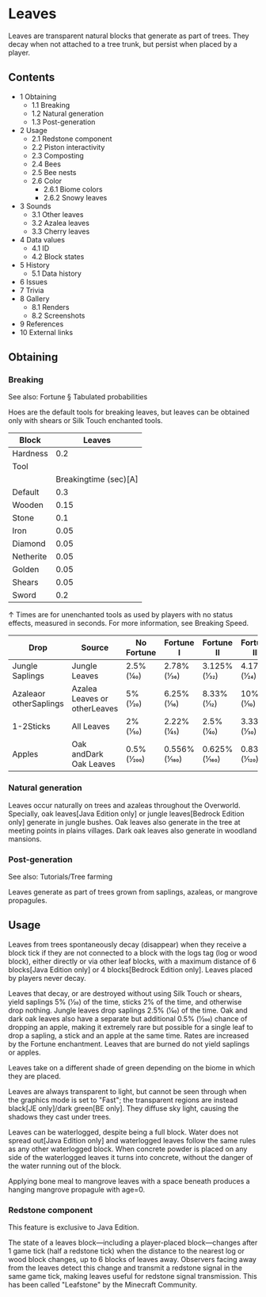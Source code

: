 # Leaves
Leaves are transparent natural blocks that generate as part of trees. They decay when not attached to a tree trunk, but persist when placed by a player.

## Contents
- 1 Obtaining
	- 1.1 Breaking
	- 1.2 Natural generation
	- 1.3 Post-generation
- 2 Usage
	- 2.1 Redstone component
	- 2.2 Piston interactivity
	- 2.3 Composting
	- 2.4 Bees
	- 2.5 Bee nests
	- 2.6 Color
		- 2.6.1 Biome colors
		- 2.6.2 Snowy leaves
- 3 Sounds
	- 3.1 Other leaves
	- 3.2 Azalea leaves
	- 3.3 Cherry leaves
- 4 Data values
	- 4.1 ID
	- 4.2 Block states
- 5 History
	- 5.1 Data history
- 6 Issues
- 7 Trivia
- 8 Gallery
	- 8.1 Renders
	- 8.2 Screenshots
- 9 References
- 10 External links

## Obtaining
### Breaking
See also: Fortune § Tabulated probabilities

Hoes are the default tools for breaking leaves, but leaves can be obtained only with shears or Silk Touch enchanted tools.

| Block     | Leaves                |
|-----------|-----------------------|
| Hardness  | 0.2                   |
| Tool      |                       |
|           | Breakingtime (sec)[A] |
| Default   | 0.3                   |
| Wooden    | 0.15                  |
| Stone     | 0.1                   |
| Iron      | 0.05                  |
| Diamond   | 0.05                  |
| Netherite | 0.05                  |
| Golden    | 0.05                  |
| Shears    | 0.05                  |
| Sword     | 0.2                   |


↑ Times are for unenchanted tools as used by players with no status effects, measured in seconds. For more information, see Breaking Speed.


| Drop                   | Source                       | No Fortune   | Fortune I      | Fortune II     | Fortune III    |
|------------------------|------------------------------|--------------|----------------|----------------|----------------|
| Jungle Saplings        | Jungle Leaves                | 2.5% (1⁄40)  | 2.78% (1⁄36)   | 3.125% (1⁄32)  | 4.17% (1⁄24)   |
| Azaleaor otherSaplings | Azalea Leaves or otherLeaves | 5% (1⁄20)    | 6.25% (1⁄16)   | 8.33% (1⁄12)   | 10% (1⁄10)     |
| 1-2Sticks              | All Leaves                   | 2% (1⁄50)    | 2.22% (1⁄45)   | 2.5% (1⁄40)    | 3.33% (1⁄30)   |
| Apples                 | Oak andDark Oak Leaves       | 0.5% (1⁄200) | 0.556% (1⁄180) | 0.625% (1⁄160) | 0.833% (1⁄120) |

### Natural generation
Leaves occur naturally on trees and azaleas throughout the Overworld. Specially, oak leaves‌[Java Edition  only] or jungle leaves‌[Bedrock Edition  only] generate in jungle bushes. Oak leaves also generate in the tree at meeting points in plains villages. Dark oak leaves also generate in woodland mansions.


### Post-generation
See also: Tutorials/Tree farming

Leaves generate as part of trees grown from saplings, azaleas, or mangrove propagules.

## Usage
Leaves from trees spontaneously decay (disappear) when they receive a block tick if they are not connected to a block with the logs tag (log or wood block), either directly or via other leaf blocks, with a maximum distance of 6 blocks‌[Java Edition  only] or 4 blocks‌[Bedrock Edition  only]. Leaves placed by players never decay.

Leaves that decay, or are destroyed without using Silk Touch or shears, yield saplings 5% (1⁄20) of the time, sticks 2% of the time, and otherwise drop nothing. Jungle leaves drop saplings 2.5% (1⁄40) of the time. Oak and dark oak leaves also have a separate but additional 0.5% (1⁄200) chance of dropping an apple, making it extremely rare but possible for a single leaf to drop a sapling, a stick and an apple at the same time. Rates are increased by the Fortune enchantment. Leaves that are burned do not yield saplings or apples.

Leaves take on a different shade of green depending on the biome in which they are placed.

Leaves are always transparent to light, but cannot be seen through when the graphics mode is set to "Fast"; the transparent regions are instead black‌[JE  only]/dark green‌[BE  only]. They diffuse sky light, causing the shadows they cast under trees.

Leaves can be waterlogged, despite being a full block. Water does not spread out‌[Java Edition  only] and waterlogged leaves follow the same rules as any other waterlogged block. When concrete powder is placed on any side of the waterlogged leaves it turns into concrete, without the danger of the water running out of the block.

Applying bone meal to mangrove leaves with a space beneath produces a hanging mangrove propagule with age=0.

### Redstone component

  

This feature is exclusive to  Java Edition. 


The state of a leaves block—including a player-placed block—changes after 1 game tick (half a redstone tick) when the distance to the nearest log or wood block changes, up to 6 blocks of leaves away. Observers facing away from the leaves detect this change and transmit a redstone signal in the same game tick, making leaves useful for redstone signal transmission. This has been called "Leafstone" by the Minecraft Community.

